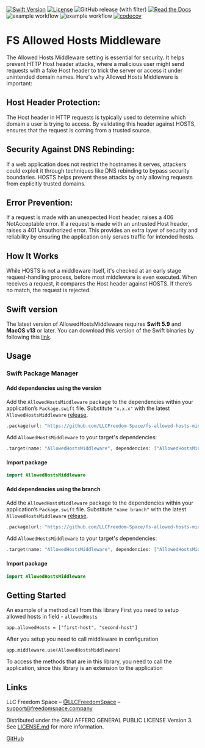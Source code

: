 [![Swift Version][swift-image]][swift-url]
[![License][license-image]][license-url]
![GitHub release (with filter)](https://img.shields.io/github/v/release/LLCFreedom-Space/fs-allowed-hosts-middleware)
 [![Read the Docs](https://readthedocs.org/projects/docs/badge/?version=latest)](https://llcfreedom-space.github.io/fs-allowed-hosts-middleware/)
![example workflow](https://github.com/LLCFreedom-Space/fs-allowed-hosts-middleware/actions/workflows/lint.yml/badge.svg?branch=main)
![example workflow](https://github.com/LLCFreedom-Space/fs-allowed-hosts-middleware/actions/workflows/test.yml/badge.svg?branch=main)
 [![codecov](https://codecov.io/github/LLCFreedom-Space/fs-allowed-hosts-middleware/graph/badge.svg?token=2EUIA4OGS9)](https://codecov.io/github/LLCFreedom-Space/fs-allowed-hosts-middleware)
 
# FS Allowed Hosts Middleware

The Allowed Hosts Middleware setting is essential for security. It helps prevent HTTP Host header attacks, where a malicious user might send requests with a fake Host header to trick the server or access it under unintended domain names.
Here's why Allowed Hosts Middleware is important:
## Host Header Protection:
The Host header in HTTP requests is typically used to determine which domain a user is trying to access.
By validating this header against HOSTS, ensures that the request is coming from a trusted source.
## Security Against DNS Rebinding:
If a web application does not restrict the hostnames it serves, attackers could exploit it through techniques like DNS rebinding to bypass security boundaries. HOSTS helps prevent these attacks by only allowing requests from explicitly trusted domains.
## Error Prevention:
If a request is made with an unexpected Host header, raises a 406 NotAcceptable error.
If a request is made with an untrusted Host header, raises a 401 Unauthorized error.
This provides an extra layer of security and reliability by ensuring the application only serves traffic for intended hosts.
## How It Works
While HOSTS is not a middleware itself, it's checked at an early stage request-handling process, before most middleware is even executed. When receives a request, it compares the Host header against HOSTS. If there’s no match, the request is rejected.

## Swift version

The latest version of AllowedHostsMiddleware requires **Swift 5.9** and **MacOS v13** or later. You can download this version of the Swift binaries by following this [link](https://swift.org/download/).

## Usage

### Swift Package Manager

#### Add dependencies using the version
Add the `AllowedHostsMiddleware` package to the dependencies within your application’s `Package.swift` file. Substitute `"x.x.x"` with the latest `AllowedHostsMiddleware` [release](https://github.com/LLCFreedom-Space/fs-allowed-hosts-middleware/releases).
```swift
.package(url: "https://github.com/LLCFreedom-Space/fs-allowed-hosts-middleware.git", from: "x.x.x")
```
Add `AllowedHostsMiddleware` to your target's dependencies:
```swift
.target(name: "AllowedHostsMiddleware", dependencies: ["AllowedHostsMiddleware"]),
```
#### Import package
```swift
import AllowedHostsMiddleware
```

#### Add dependencies using the branch
Add the `AllowedHostsMiddleware` package to the dependencies within your application’s `Package.swift` file. Substitute `"name branch"` with the latest `AllowedHostsMiddleware` [release](https://github.com/LLCFreedom-Space/fs-allowed-hosts-middleware/releases).
```swift
.package(url: "https://github.com/LLCFreedom-Space/fs-allowed-hosts-middleware.git", branch: "name branch")
```
Add `AllowedHostsMiddleware` to your target's dependencies:
```swift
.target(name: "AllowedHostsMiddleware", dependencies: ["AllowedHostsMiddleware"]),
```
#### Import package
```swift
import AllowedHostsMiddleware
```

## Getting Started
An example of a method call from this library 
First you need to setup allowed hosts in field - `allowedHosts`
```
app.allowedHosts = ["first-host", "second-host"]
```
After you setup you need to call middleware in configuration
```
app.middleware.use(AllowedHostsMiddleware)

```
To access the methods that are in this library, you need to call the application, since this library is an extension to the application

## Links

LLC Freedom Space – [@LLCFreedomSpace](https://twitter.com/llcfreedomspace) – [support@freedomspace.company](mailto:support@freedomspace.company)

Distributed under the GNU AFFERO GENERAL PUBLIC LICENSE Version 3. See [LICENSE.md][license-url] for more information.

 [GitHub](https://github.com/LLCFreedom-Space)

[swift-image]:https://img.shields.io/badge/swift-5.9-orange.svg
[swift-url]: https://swift.org/
[license-image]: https://img.shields.io/badge/License-GPLv3-blue.svg
[license-url]: LICENSE
